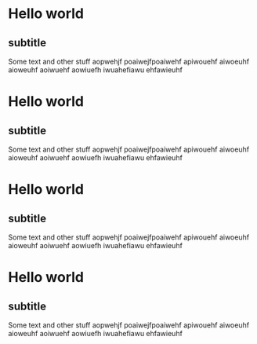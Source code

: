 # Hello world 

## subtitle 

Some text and other stuff aopwehjf poaiwejfpoaiwehf apiwouehf aiwoeuhf aioweuhf aoiwuehf aowiuefh iwuahefiawu ehfawieuhf

# Hello world 

## subtitle 

Some text and other stuff aopwehjf poaiwejfpoaiwehf apiwouehf aiwoeuhf aioweuhf aoiwuehf aowiuefh iwuahefiawu ehfawieuhf

# Hello world 

## subtitle 

Some text and other stuff aopwehjf poaiwejfpoaiwehf apiwouehf aiwoeuhf aioweuhf aoiwuehf aowiuefh iwuahefiawu ehfawieuhf

# Hello world 

## subtitle 

Some text and other stuff aopwehjf poaiwejfpoaiwehf apiwouehf aiwoeuhf aioweuhf aoiwuehf aowiuefh iwuahefiawu ehfawieuhf